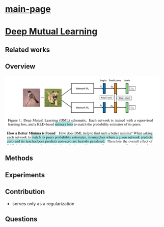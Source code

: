 # [main-page](../README.md)

# [Deep Mutual Learning](../papers/DeepMutual.pdf)

## Related works

## Overview
![](images/2021-05-18_171723.png)
![](images/2021-05-18_172115.png)

## Methods

## Experiments

## Contribution
* serves only as a regularization
## Questions

